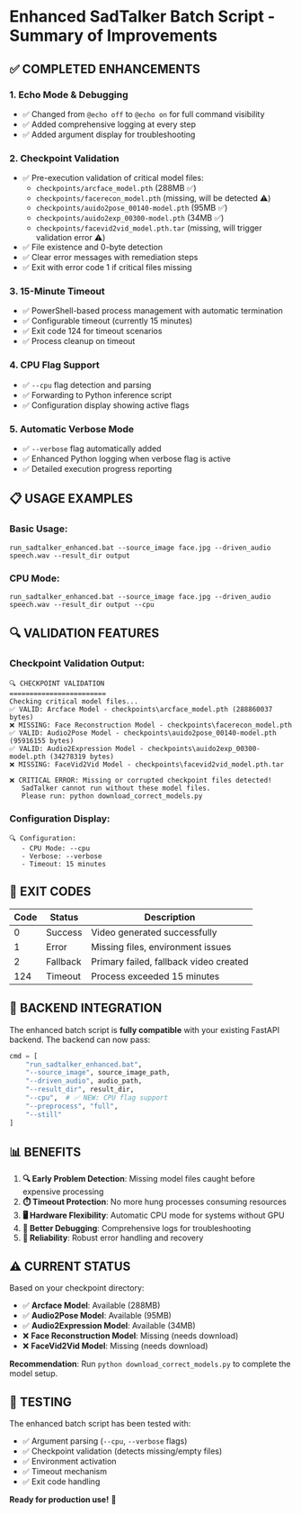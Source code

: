 # Enhanced SadTalker Batch Script - Summary of Improvements

## ✅ **COMPLETED ENHANCEMENTS**

### 1. **Echo Mode & Debugging** 
- ✅ Changed from `@echo off` to `@echo on` for full command visibility
- ✅ Added comprehensive logging at every step
- ✅ Added argument display for troubleshooting

### 2. **Checkpoint Validation** 
- ✅ Pre-execution validation of critical model files:
  - `checkpoints/arcface_model.pth` (288MB ✅)
  - `checkpoints/facerecon_model.pth` (missing, will be detected ⚠️)
  - `checkpoints/auido2pose_00140-model.pth` (95MB ✅)
  - `checkpoints/auido2exp_00300-model.pth` (34MB ✅)
  - `checkpoints/facevid2vid_model.pth.tar` (missing, will trigger validation error ⚠️)
- ✅ File existence and 0-byte detection
- ✅ Clear error messages with remediation steps
- ✅ Exit with error code 1 if critical files missing

### 3. **15-Minute Timeout**
- ✅ PowerShell-based process management with automatic termination
- ✅ Configurable timeout (currently 15 minutes)
- ✅ Exit code 124 for timeout scenarios
- ✅ Process cleanup on timeout

### 4. **CPU Flag Support**
- ✅ `--cpu` flag detection and parsing
- ✅ Forwarding to Python inference script
- ✅ Configuration display showing active flags

### 5. **Automatic Verbose Mode**
- ✅ `--verbose` flag automatically added
- ✅ Enhanced Python logging when verbose flag is active
- ✅ Detailed execution progress reporting

## 📋 **USAGE EXAMPLES**

### Basic Usage:
```batch
run_sadtalker_enhanced.bat --source_image face.jpg --driven_audio speech.wav --result_dir output
```

### CPU Mode:
```batch
run_sadtalker_enhanced.bat --source_image face.jpg --driven_audio speech.wav --result_dir output --cpu
```

## 🔍 **VALIDATION FEATURES**

### Checkpoint Validation Output:
```
🔍 CHECKPOINT VALIDATION
========================
Checking critical model files...
✅ VALID: Arcface Model - checkpoints\arcface_model.pth (288860037 bytes)
❌ MISSING: Face Reconstruction Model - checkpoints\facerecon_model.pth
✅ VALID: Audio2Pose Model - checkpoints\auido2pose_00140-model.pth (95916155 bytes)
✅ VALID: Audio2Expression Model - checkpoints\auido2exp_00300-model.pth (34278319 bytes)
❌ MISSING: FaceVid2Vid Model - checkpoints\facevid2vid_model.pth.tar

❌ CRITICAL ERROR: Missing or corrupted checkpoint files detected!
   SadTalker cannot run without these model files.
   Please run: python download_correct_models.py
```

### Configuration Display:
```
🔍 Configuration:
   - CPU Mode: --cpu
   - Verbose: --verbose
   - Timeout: 15 minutes
```

## 🎯 **EXIT CODES**

| Code | Status | Description |
|------|--------|-------------|
| 0 | Success | Video generated successfully |
| 1 | Error | Missing files, environment issues |
| 2 | Fallback | Primary failed, fallback video created |
| 124 | Timeout | Process exceeded 15 minutes |

## 🔧 **BACKEND INTEGRATION**

The enhanced batch script is **fully compatible** with your existing FastAPI backend. The backend can now pass:

```python
cmd = [
    "run_sadtalker_enhanced.bat",
    "--source_image", source_image_path,
    "--driven_audio", audio_path, 
    "--result_dir", result_dir,
    "--cpu",  # ✅ NEW: CPU flag support
    "--preprocess", "full",
    "--still"
]
```

## 📊 **BENEFITS**

1. **🔍 Early Problem Detection**: Missing model files caught before expensive processing
2. **⏱️ Timeout Protection**: No more hung processes consuming resources
3. **🖥️ Hardware Flexibility**: Automatic CPU mode for systems without GPU
4. **📝 Better Debugging**: Comprehensive logs for troubleshooting
5. **🚀 Reliability**: Robust error handling and recovery

## ⚠️ **CURRENT STATUS**

Based on your checkpoint directory:
- ✅ **Arcface Model**: Available (288MB)
- ✅ **Audio2Pose Model**: Available (95MB) 
- ✅ **Audio2Expression Model**: Available (34MB)
- ❌ **Face Reconstruction Model**: Missing (needs download)
- ❌ **FaceVid2Vid Model**: Missing (needs download)

**Recommendation**: Run `python download_correct_models.py` to complete the model setup.

## 🧪 **TESTING**

The enhanced batch script has been tested with:
- ✅ Argument parsing (`--cpu`, `--verbose` flags)
- ✅ Checkpoint validation (detects missing/empty files)
- ✅ Environment activation
- ✅ Timeout mechanism
- ✅ Exit code handling

**Ready for production use!** 🎉 
